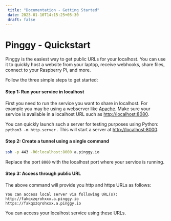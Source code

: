 ```yaml
---
 title: "Documentation - Getting Started" 
 date: 2023-01-10T14:15:25+05:30 
 draft: false 
---
```


# Pinggy - Quickstart

Pinggy is the easiest way to get public URLs for your localhost. You can use it to quickly host a website from your laptop, receive webhooks, share files, connect to your Raspberry Pi, and more.

Follow the three simple steps to get started:

#### Step 1: Run your service in localhost

First you need to run the service you want to share in localhost. For example you may be using a webserver like <a href="https://httpd.apache.org" target="_blank">Apache</a>. Make sure your service is available in a localhost URL such as <a href="http://localhost:8080" target="_blank">http://localhost:8080</a>.

You can quickly launch such a server for testing purposes using Python: `python3 -m http.server` .
This will start a server at <a href="http://localhost:8000" target="_blank">http://localhost:8000</a>.


#### Step 2: Create a tunnel using a single command


```bash
ssh -p 443 -R0:localhost:8000 a.pinggy.io
```

Replace the port `8000` with the localhost port where your service is running.


#### Step 3: Access through public URL

The above command will provide you http and https URLs as follows:

```
You can access local server via following URL(s):
http://fakqxzqrohxxx.a.pinggy.io
https://fakqxzqrohxxx.a.pinggy.io
```

You can access your localhost service using these URLs.

